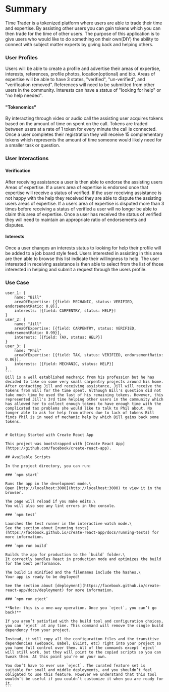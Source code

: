 # Summary

Time Trader is a tokenized platform where users are able to trade their time and expertise. By assisting other users you can gain tokens which you can then trade for the time of other users. The purpose of this application is to give users who would like to do something on their own(DIY) the ability to connect with subject matter experts by giving back and helping others.

### User Profiles

Users will be able to create a profile and advertise their areas of expertise, interests, references, profile photos, location(optional) and bio. Areas of expertise will be able to have 3 states, "verified", "un-verified", and "verification removed". References will need to be submitted from other users in the community. Interests can have a status of "looking for help" or "no help needed".

#### "Tokenomics"

By interacting through video or audio call the assisting user acquires tokens based on the amount of time on spent on the call. Tokens are traded between users at a rate of 1 token for every minute the call is connected. Once a user completes their registration they will receive 15 complementary tokens which represents the amount of time someone would likely need for a smaller task or question.

### User Interactions

#### Verification

After receiving assistance a user is then able to endorse the assisting users Areas of expertise. If a users area of expertise is endorsed once that expertise will receive a status of verified. If the user receiving assistance is not happy with the help they received they are able to dispute the assisting users areas of expertise. If a users area of expertise is disputed more than 3 times before receiving a status of verified a user will no longer be able to claim this area of expertise. Once a user has received the status of verified they will need to maintain an appropriate ratio of endorsements and disputes.

#### Interests

Once a user changes an interests status to looking for help their profile will be added to a job board style feed. Users interested in assisting in this area are then able to browse this list indicate their willingness to help. The user interested in receiving assistance is then able to select from the list of those interested in helping and submit a request through the users profile.

### Use Case

````
user_1: {
    name: "Bill"
    areaOfExpertise: [{field: MECHANIC, status: VERIFIED, endorsementRatio: 0.8}],
    interests: [{field: CARPENTRY, status: HELP}]
}
user_2: {
    name: "Jill"
    areaOfExpertise: [{field: CARPENTRY, status: VERIFIED, endorsementRatio: 0.99}],
    interests: [{field: TAX, status: HELP}]
}
user_3: {
    name: "Phil"
    areaOfExpertise: [{field: TAX, status: VERIFIED, endorsementRatio: 0.86}],
    interests: [{field: MECHANIC, status: HELP}]
}
```
Bill is a well established mechanic from his profession but he has decided to take on some very small carpentry projects around his home. After contacting Jill and receiving assistance, Jill will receive the tokens from Bill for the time spent. Although Bill's question did not take much time he used the last of his remaining tokens. However, this represented Jill's 3rd time helping other users in the community which has allowed her to collect enough tokens to have enough time with the complicated tax problems she would like to talk to Phil about. No longer able to ask for help from others due to lack of tokens Bill finds Phil is in need of mechanic help by which Bill gains back some tokens.


# Getting Started with Create React App

This project was bootstrapped with [Create React App](https://github.com/facebook/create-react-app).

## Available Scripts

In the project directory, you can run:

### `npm start`

Runs the app in the development mode.\
Open [http://localhost:3000](http://localhost:3000) to view it in the browser.

The page will reload if you make edits.\
You will also see any lint errors in the console.

### `npm test`

Launches the test runner in the interactive watch mode.\
See the section about [running tests](https://facebook.github.io/create-react-app/docs/running-tests) for more information.

### `npm run build`

Builds the app for production to the `build` folder.\
It correctly bundles React in production mode and optimizes the build for the best performance.

The build is minified and the filenames include the hashes.\
Your app is ready to be deployed!

See the section about [deployment](https://facebook.github.io/create-react-app/docs/deployment) for more information.

### `npm run eject`

**Note: this is a one-way operation. Once you `eject`, you can’t go back!**

If you aren’t satisfied with the build tool and configuration choices, you can `eject` at any time. This command will remove the single build dependency from your project.

Instead, it will copy all the configuration files and the transitive dependencies (webpack, Babel, ESLint, etc) right into your project so you have full control over them. All of the commands except `eject` will still work, but they will point to the copied scripts so you can tweak them. At this point you’re on your own.

You don’t have to ever use `eject`. The curated feature set is suitable for small and middle deployments, and you shouldn’t feel obligated to use this feature. However we understand that this tool wouldn’t be useful if you couldn’t customize it when you are ready for it.
```
````
